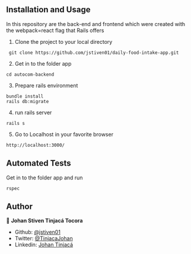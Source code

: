 ## Installation and Usage

In this repository are the back-end and frontend which were created with the webpack=react flag that Rails offers

1. Clone the project to your local directory

```
 git clone https://github.com/jstiven01/daily-food-intake-app.git
```

2. Get in to the folder app

```
cd autocom-backend
```
3. Prepare rails environment

```
bundle install
rails db:migrate
```

4. run rails server

```
rails s
```

5. Go to Localhost in your favorite browser

```
http://localhost:3000/
```

## Automated Tests
Get in to the folder app and run

```
rspec
```

## Author

👤 **Johan Stiven Tinjacá Tocora**

- Github: [@jstiven01](https://github.com/jstiven01)
- Twitter: [@TinjacaJohan](https://twitter.com/TinjacaJohan)
- Linkedin: [Johan Tinjacá](https://www.linkedin.com/in/johanstiventinjaca/)
